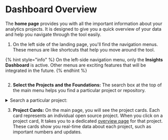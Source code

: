 # Dashboard Overview

The **home page** provides you with all the important information about your analytics projects. It is designed to give you a quick overview of your data and help you navigate through the tool easily.



1. On the left side of the landing page, you'll find the navigation menus. These menus are like shortcuts that help you move around the tool.

{% hint style="info" %}
On the left-side navigation menu, only the **Insights Dashboard** is active. Other menus are exciting features that will be integrated in the future.
{% endhint %}

<figure><img src="../../../../.gitbook/assets/2023-06-22_18h02_35.png" alt=""><figcaption></figcaption></figure>

2. **Select the Projects and the Foundations:** The search box at the top of the main menu helps you find a particular project or repository.

<details>

<summary>Search a particular project: </summary>

1. To find a particular project, simply enter its name or relevant keywords into the search box.
2. As you type, the search functionality provides real-time suggestions based on your input, making it easier to identify the desired project quickly.
3. Once you find the project you're looking for, you can click on it to access its dedicated overview page.

</details>

3. **Project Cards:** On the main page, you will see the project cards. Each card represents an individual open source project. When you click on a project card, It takes you to a dedicated [overview page](../../overview-page/) for that project. These cards show you real-time data about each project, such as important numbers and updates.

